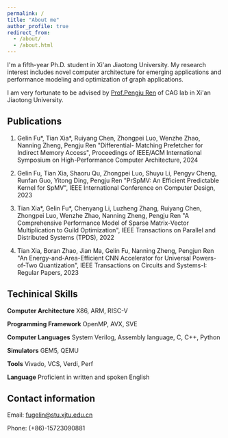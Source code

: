 ```yaml
---
permalink: /
title: "About me"
author_profile: true
redirect_from: 
  - /about/
  - /about.html
---
```


I'm a fifth-year Ph.D. student in Xi'an Jiaotong University. My research interest includes novel computer architecture for emerging applications and performance modeling and optimization of graph applications.

I am very fortunate to be advised by [Prof.Pengju Ren](https://gr.xjtu.edu.cn/web/pengjuren) of CAG lab in Xi'an Jiaotong University.

## Publications
1. Gelin Fu*, Tian Xia*, Ruiyang Chen, Zhongpei Luo, Wenzhe Zhao, Nanning Zheng, Pengju Ren "Differential- Matching Prefetcher for Indirect Memory Access", Proceedings of IEEE/ACM International Symposium on High-Performance Computer Architecture, 2024

2. Gelin Fu, Tian Xia, Shaoru Qu, Zhongpei Luo, Shuyu Li, Pengyv Cheng, Runfan Guo, Yitong Ding, Pengju Ren "PrSpMV: An Efficient Predictable Kernel for SpMV", IEEE International Conference on Computer Design, 2023

3. Tian Xia*, Gelin Fu*, Chenyang Li, Luzheng Zhang, Ruiyang Chen, Zhongpei Luo, Wenzhe Zhao, Nanning Zheng, Pengju Ren "A Comprehensive Performance Model of Sparse Matrix-Vector Multiplication to Guild Optimization", IEEE Transactions on Parallel and Distributed Systems (TPDS), 2022

4. Tian Xia, Boran Zhao, Jian Ma, Gelin Fu, Nanning Zheng, Pengjun Ren "An Energy-and-Area-Efficient CNN Accelerator for Universal Powers-of-Two Quantization", IEEE Transactions on Circuits and Systems-I: Regular Papers, 2023

## Techinical Skills

**Computer Architecture**  X86, ARM, RISC-V

**Programming Framework**  OpenMP, AVX, SVE

**Computer Languages**     System Verilog, Assembly language, C, C++, Python

**Simulators**             GEM5, QEMU

**Tools**                  Vivado, VCS, Verdi, Perf

**Language**               Proficient in written and spoken English

## Contact information

Email: fugelin@stu.xjtu.edu.cn

Phone: (+86)-15723090881
